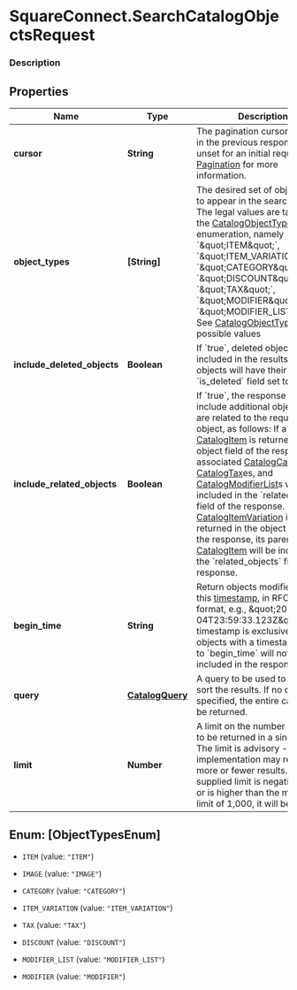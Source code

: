 # SquareConnect.SearchCatalogObjectsRequest

### Description



## Properties
Name | Type | Description | Notes
------------ | ------------- | ------------- | -------------
**cursor** | **String** | The pagination cursor returned in the previous response. Leave unset for an initial request. See [Pagination](/basics/api101/pagination) for more information. | [optional] 
**object_types** | **[String]** | The desired set of object types to appear in the search results. The legal values are taken from the [CatalogObjectType](#type-catalogobjecttype) enumeration, namely &#x60;\&quot;ITEM\&quot;&#x60;, &#x60;\&quot;ITEM_VARIATION\&quot;&#x60;, &#x60;\&quot;CATEGORY\&quot;&#x60;, &#x60;\&quot;DISCOUNT\&quot;&#x60;, &#x60;\&quot;TAX\&quot;&#x60;, &#x60;\&quot;MODIFIER\&quot;&#x60;, or &#x60;\&quot;MODIFIER_LIST\&quot;&#x60;. See [CatalogObjectType](#type-catalogobjecttype) for possible values | [optional] 
**include_deleted_objects** | **Boolean** | If &#x60;true&#x60;, deleted objects will be included in the results. Deleted objects will have their &#x60;is_deleted&#x60; field set to &#x60;true&#x60;. | [optional] 
**include_related_objects** | **Boolean** | If &#x60;true&#x60;, the response will include additional objects that are related to the requested object, as follows:  If a [CatalogItem](#type-catalogitem) is returned in the object field of the response, its associated [CatalogCategory](#type-catalogcategory), [CatalogTax](#type-catalogtax)es, and [CatalogModifierList](#type-catalogmodifierlist)s will be included in the &#x60;related_objects&#x60; field of the response.  If a [CatalogItemVariation](#type-catalogitemvariation) is returned in the object field of the response, its parent [CatalogItem](#type-catalogitem) will be included in the &#x60;related_objects&#x60; field of the response. | [optional] 
**begin_time** | **String** | Return objects modified after this [timestamp](#workingwithdates), in RFC 3339 format, e.g., \&quot;2016-09-04T23:59:33.123Z\&quot;. The timestamp is exclusive - objects with a timestamp equal to &#x60;begin_time&#x60; will not be included in the response. | [optional] 
**query** | [**CatalogQuery**](CatalogQuery.md) | A query to be used to filter or sort the results. If no query is specified, the entire catalog will be returned. | [optional] 
**limit** | **Number** | A limit on the number of results to be returned in a single page. The limit is advisory - the implementation may return more or fewer results. If the supplied limit is negative, zero, or is higher than the maximum limit of 1,000, it will be ignored. | [optional] 


<a name="[ObjectTypesEnum]"></a>
## Enum: [ObjectTypesEnum]


* `ITEM` (value: `"ITEM"`)

* `IMAGE` (value: `"IMAGE"`)

* `CATEGORY` (value: `"CATEGORY"`)

* `ITEM_VARIATION` (value: `"ITEM_VARIATION"`)

* `TAX` (value: `"TAX"`)

* `DISCOUNT` (value: `"DISCOUNT"`)

* `MODIFIER_LIST` (value: `"MODIFIER_LIST"`)

* `MODIFIER` (value: `"MODIFIER"`)




